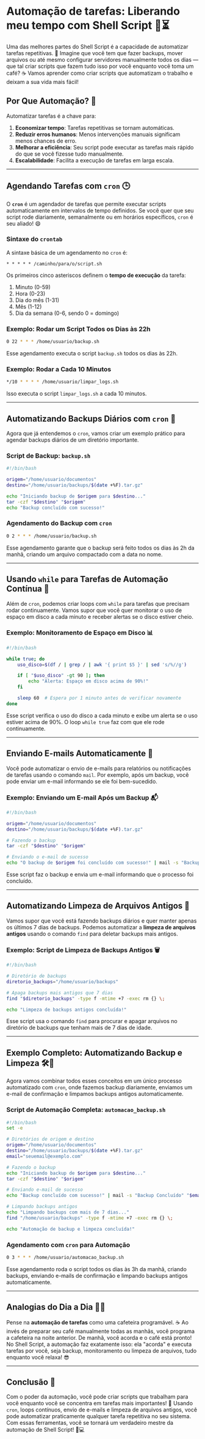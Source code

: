 # Automação de tarefas: Liberando meu tempo com Shell Script 🤖⏳

Uma das melhores partes do Shell Script é a capacidade de automatizar tarefas repetitivas. 🚀 Imagine que você tem que fazer backups, mover arquivos ou até mesmo configurar servidores manualmente todos os dias — que tal criar scripts que fazem tudo isso por você enquanto você toma um café? ☕ Vamos aprender como criar scripts que automatizam o trabalho e deixam a sua vida mais fácil!

## Por Que Automação? 🤔

Automatizar tarefas é a chave para:

1. **Economizar tempo**: Tarefas repetitivas se tornam automáticas.
2. **Reduzir erros humanos**: Menos intervenções manuais significam menos chances de erro.
3. **Melhorar a eficiência**: Seu script pode executar as tarefas mais rápido do que se você fizesse tudo manualmente.
4. **Escalabilidade**: Facilita a execução de tarefas em larga escala.

---

## Agendando Tarefas com `cron` 🕒

O **`cron`** é um agendador de tarefas que permite executar scripts automaticamente em intervalos de tempo definidos. Se você quer que seu script rode diariamente, semanalmente ou em horários específicos, `cron` é seu aliado! 😄

### Sintaxe do `crontab`

A sintaxe básica de um agendamento no `cron` é:

```
* * * * * /caminho/para/o/script.sh
```

Os primeiros cinco asteriscos definem o **tempo de execução** da tarefa:

1. Minuto (0-59)
2. Hora (0-23)
3. Dia do mês (1-31)
4. Mês (1-12)
5. Dia da semana (0-6, sendo 0 = domingo)

### Exemplo: Rodar um Script Todos os Dias às 22h

```bash
0 22 * * * /home/usuario/backup.sh
```

Esse agendamento executa o script `backup.sh` todos os dias às 22h.

### Exemplo: Rodar a Cada 10 Minutos

```bash
*/10 * * * * /home/usuario/limpar_logs.sh
```

Isso executa o script `limpar_logs.sh` a cada 10 minutos.

---

## Automatizando Backups Diários com `cron` 💾

Agora que já entendemos o `cron`, vamos criar um exemplo prático para agendar backups diários de um diretório importante.

### Script de Backup: `backup.sh`

```bash
#!/bin/bash

origem="/home/usuario/documentos"
destino="/home/usuario/backups/$(date +%F).tar.gz"

echo "Iniciando backup de $origem para $destino..."
tar -czf "$destino" "$origem"
echo "Backup concluído com sucesso!"
```

### Agendamento do Backup com `cron`

```bash
0 2 * * * /home/usuario/backup.sh
```

Esse agendamento garante que o backup será feito todos os dias às 2h da manhã, criando um arquivo compactado com a data no nome.

---

## Usando `while` para Tarefas de Automação Contínua 🔄

Além de `cron`, podemos criar loops com `while` para tarefas que precisam rodar continuamente. Vamos supor que você quer monitorar o uso de espaço em disco a cada minuto e receber alertas se o disco estiver cheio.

### Exemplo: Monitoramento de Espaço em Disco 📊

```bash
#!/bin/bash

while true; do
    uso_disco=$(df / | grep / | awk '{ print $5 }' | sed 's/%//g')

    if [ "$uso_disco" -gt 90 ]; then
        echo "Alerta: Espaço em disco acima de 90%!"
    fi

    sleep 60  # Espera por 1 minuto antes de verificar novamente
done
```

Esse script verifica o uso do disco a cada minuto e exibe um alerta se o uso estiver acima de 90%. O loop `while true` faz com que ele rode continuamente.

---

## Enviando E-mails Automaticamente 📧

Você pode automatizar o envio de e-mails para relatórios ou notificações de tarefas usando o comando `mail`. Por exemplo, após um backup, você pode enviar um e-mail informando se ele foi bem-sucedido.

### Exemplo: Enviando um E-mail Após um Backup 📬

```bash
#!/bin/bash

origem="/home/usuario/documentos"
destino="/home/usuario/backups/$(date +%F).tar.gz"

# Fazendo o backup
tar -czf "$destino" "$origem"

# Enviando o e-mail de sucesso
echo "O backup de $origem foi concluído com sucesso!" | mail -s "Backup Concluído" seuemail@exemplo.com
```

Esse script faz o backup e envia um e-mail informando que o processo foi concluído.

---

## Automatizando Limpeza de Arquivos Antigos 🧹

Vamos supor que você está fazendo backups diários e quer manter apenas os últimos 7 dias de backups. Podemos automatizar a **limpeza de arquivos antigos** usando o comando `find` para deletar backups mais antigos.

### Exemplo: Script de Limpeza de Backups Antigos 🗑️

```bash
#!/bin/bash

# Diretório de backups
diretorio_backups="/home/usuario/backups"

# Apaga backups mais antigos que 7 dias
find "$diretorio_backups" -type f -mtime +7 -exec rm {} \;

echo "Limpeza de backups antigos concluída!"
```

Esse script usa o comando `find` para procurar e apagar arquivos no diretório de backups que tenham mais de 7 dias de idade.

---

## Exemplo Completo: Automatizando Backup e Limpeza 🛠️💾

Agora vamos combinar todos esses conceitos em um único processo automatizado com `cron`, onde fazemos backup diariamente, enviamos um e-mail de confirmação e limpamos backups antigos automaticamente.

### Script de Automação Completa: `automacao_backup.sh`

```bash
#!/bin/bash
set -e

# Diretórios de origem e destino
origem="/home/usuario/documentos"
destino="/home/usuario/backups/$(date +%F).tar.gz"
email="seuemail@exemplo.com"

# Fazendo o backup
echo "Iniciando backup de $origem para $destino..."
tar -czf "$destino" "$origem"

# Enviando e-mail de sucesso
echo "Backup concluído com sucesso!" | mail -s "Backup Concluído" "$email"

# Limpando backups antigos
echo "Limpando backups com mais de 7 dias..."
find "/home/usuario/backups" -type f -mtime +7 -exec rm {} \;

echo "Automação de backup e limpeza concluída!"
```

### Agendamento com `cron` para Automação

```bash
0 3 * * * /home/usuario/automacao_backup.sh
```

Esse agendamento roda o script todos os dias às 3h da manhã, criando backups, enviando e-mails de confirmação e limpando backups antigos automaticamente.

---

## Analogias do Dia a Dia 🔄🤖

Pense na **automação de tarefas** como uma cafeteira programável. ☕ Ao invés de preparar seu café manualmente todas as manhãs, você programa a cafeteira na noite anterior. De manhã, você acorda e o café está pronto! No Shell Script, a automação faz exatamente isso: ela "acorda" e executa tarefas por você, seja backup, monitoramento ou limpeza de arquivos, tudo enquanto você relaxa! 😎

---

## Conclusão 🎉

Com o poder da automação, você pode criar scripts que trabalham para você enquanto você se concentra em tarefas mais importantes! 🚀 Usando `cron`, loops contínuos, envio de e-mails e limpeza de arquivos antigos, você pode automatizar praticamente qualquer tarefa repetitiva no seu sistema. Com essas ferramentas, você se tornará um verdadeiro mestre da automação de Shell Script! 🤖💻